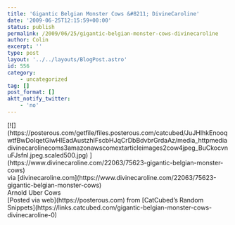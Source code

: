 ```yaml
---
title: 'Gigantic Belgian Monster Cows &#8211; DivineCaroline'
date: '2009-06-25T12:15:59+00:00'
status: publish
permalink: /2009/06/25/gigantic-belgian-monster-cows-divinecaroline
author: Colin
excerpt: ''
type: post
layout: '../../layouts/BlogPost.astro'
id: 556
category:
    - uncategorized
tag: []
post_format: []
aktt_notify_twitter:
    - 'no'
---
```

<div> [![](https://posterous.com/getfile/files.posterous.com/catcubed/JuJHIhkEnooqwtfBwDoIqetGiwHIEadAustzhIFscbHJqCrDbBdvbrGrdaAz/media_httpmediadivinecarolinecoms3amazonawscomextarticleimages2cow4jpeg_BuCkocvnuFJsfnl.jpeg.scaled500.jpg) ](https://www.divinecaroline.com/22063/75623-gigantic-belgian-monster-cows)<div class="posterous_quote_citation">via [divinecaroline.com](https://www.divinecaroline.com/22063/75623-gigantic-belgian-monster-cows)</div>Arnold Uber Cows

</div> [Posted via web](https://posterous.com) from [CatCubed’s Random Snippets](https://links.catcubed.com/gigantic-belgian-monster-cows-divinecaroline-0)